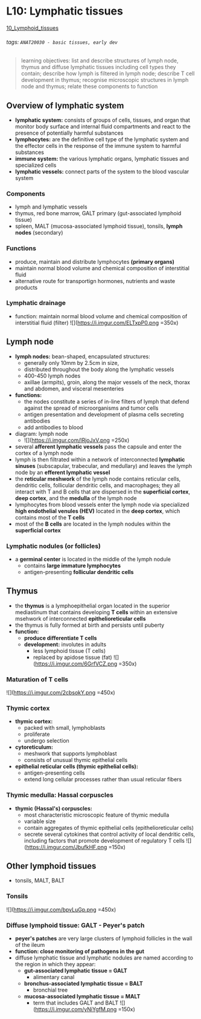 # L10: Lymphatic tissues
[10_Lymphoid_tissues](https://brightspace.ucd.ie/d2l/le/content/155871/viewContent/1669065/View)
###### tags: `ANAT20030 - basic tissues, early dev`

> learning objectives: list and describe structures of lymph node, thymus and diffuse lymphatic tissues including cell types they contain; describe how lymph is filtered in lymph node; describe T cell development in thymus; recognise microscopic structures in lymph node and thymus; relate these components to function

## Overview of lymphatic system
- **lymphatic system:** consists of groups of cells, tissues, and organ that monitor body surface and internal fluid compartments and react to the presence of potentially harmful substances
- **lymphocytes:** are the definitive cell type of the lymphatic system and the effector cells in the response of the immune system to harmful substances
- **immune system:** the various lymphatic organs, lymphatic tissues and specialized cells
- **lymphatic vessels:** connect parts of the system to the blood vascular system

### Components
- lymph and lymphatic vessels
- thymus, red bone marrow, GALT primary (gut-associated lymphoid tissue)
- spleen, MALT (mucosa-associated lymphoid tissue), tonsils, **lymph nodes** (secondary)

### Functions
- produce, maintain and distribute lymphocytes **(primary organs)**
- maintain normal blood volume and chemical composition of interstitial fluid
- alternative route for transportign hormones, nutrients and waste products

### Lymphatic drainage
- function: maintain normal blood volume and chemical composition of interstitial fluid (filter)
![](https://i.imgur.com/ELTxpP0.png =350x)

## Lymph node
- **lymph nodes:** bean-shaped, encapsulated structures:
    - generally only 10mm by 2.5cm in size,
    - distributed throughout the body along the lymphatic vessels
    - 400-450 lymph nodes
    - axillae (armpits), groin, along the major vessels of the neck, thorax and abdomen, and visceral mesenteries
- **functions:**
    - the nodes constitute a series of in-line filters of lymph that defend against the spread of microorganisms and tumor cells
    - antigen presentation and development of plasma cells secreting antibodies
    - add antibodies to blood
- diagram: lymph node 
    - ![](https://i.imgur.com/lRjoJxV.png =250x)
- several **afferent lymphatic vessels** pass the capsule and enter the cortex of a lymph node
- lymph is then filtrated within a network of interconnected **lymphatic sinuses** (subscapular, trabecular, and medullary) and leaves the lymph node by an **efferent lymphatic vessel**
- the **reticular meshwork** of the lymph node contains reticular cells, dendritic cells, follicular dendritic cells, and macrophages; they all interact with T and B cells that are dispersed in the **superficial cortex**, **deep cortex**, and the **medulla** of the lymph node
- lymphocytes from blood vessels enter the lymph node via specialized **high endothelial venules (HEV)** located in the **deep cortex**, which contains most of the **T cells**
- most of the **B cells** are located in the lymph nodules within the **superficial cortex**

### Lymphatic nodules (or follicles)
- a **germinal center** is located in the middle of the lymph nodule
    - contains **large immature lymphocytes**
    - antigen-presenting **follicular dendritic cells**

## Thymus
- the **thymus** is a lymphoepithelial organ located in the superior mediastinum that contains developing **T cells** within an extensive msehwork of interconnected **epithelioreticular cells**
- the thymus is fully formed at birth and persists until puberty
- **function:**
    - **produce differentiate T cells**
    - **development:** involutes in adults 
        - less lymphoid tissue (T cells)
        - replaced by apidose tissue (fat)
        ![](https://i.imgur.com/6GrfVCZ.png =350x)

### Maturation of T cells
![](https://i.imgur.com/2cbsokY.png =450x)

### Thymic cortex
- **thymic cortex:**
    - packed with small, lymphoblasts
    - proliferate
    - undergo selection
- **cytoreticulum:**
    - meshwork that supports lymphoblast
    - consists of unusual thymic epithelial cells
- **epithelial reticular cells (thymic epithelial cells):**
    - antigen-presenting cells
    - extend long cellular processes rather than usual reticular fibers

### Thymic medulla: Hassal corpuscles
- **thymic (Hassal's) corpuscles:**
    - most characteristic microscopic feature of thymic medulla
    - variable size
    - contain aggregates of thymic epithelial cells (epithelioreticular cells)
    - secrete several cytokines that control activity of local dendritic cells, including factors that promote development of regulatory T cells
    ![](https://i.imgur.com/JbufkHF.png =150x)

## Other lymphoid tissues
- tonsils, MALT, BALT

### Tonsils
![](https://i.imgur.com/bpvLuGp.png =450x)

### Diffuse lymphoid tissue: GALT - Peyer's patch
- **peyer's patches** are very large clusters of lymphoid follicles in the wall of the ileum
- **function: close monitoring of pathogens in the gut**
- diffuse lymphatic tissue and lymphatic nodules are named according to the region in which they appear:
    - **gut-associated lymphatic tissue = GALT**
        - alimentary canal
    - **bronchus-associated lymphatic tissue = BALT**
        - bronchial tree
    - **mucosa-associated lymphatic tissue = MALT**
        - term that includes GALT and BALT
        ![](https://i.imgur.com/yNiYgfM.png =150x)



